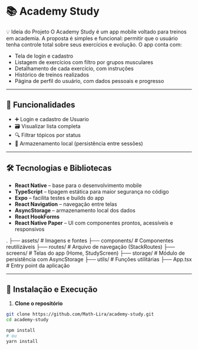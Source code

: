 # 📚 Academy Study

💡 Ideia do Projeto
 O Academy Study é um app mobile voltado para treinos em academia. A proposta é simples e funcional: permitir que o usuário tenha controle total sobre seus exercícios e evolução.
O app conta com:

- Tela de login e cadastro
- Listagem de exercícios com filtro por grupos musculares
- Detalhamento de cada exercício, com instruções
- Histórico de treinos realizados
- Página de perfil do usuário, com dados pessoais e progresso

---

## 🚀 Funcionalidades

- ➕ Login e cadastro de Usuario
- 🗃️ Visualizar lista completa
- 🔍 Filtrar tópicos por status
- 💾 Armazenamento local (persistência entre sessões)

---

## 🛠️ Tecnologias e Bibliotecas

- **React Native** – base para o desenvolvimento mobile
- **TypeScript** – tipagem estática para maior segurança no código
- **Expo** – facilita testes e builds do app
- **React Navigation** – navegação entre telas
- **AsyncStorage** – armazenamento local dos dados
- **React HookForms**
- **React Native Paper** – UI com componentes prontos, acessíveis e responsivos

.
├── assets/                 # Imagens e fontes
├── components/             # Componentes reutilizáveis
├── routes/                 # Arquivo de navegação (StackRoutes)
├── screens/                # Telas do app (Home, StudyScreen)
├── storage/                # Módulo de persistência com AsyncStorage
├── utils/                  # Funções utilitárias
├── App.tsx                 # Entry point da aplicação


---

## 📲 Instalação e Execução

1. **Clone o repositório**
```bash
git clone https://github.com/Math-Lira/academy-study.git
cd academy-study

npm install
# ou
yarn install

